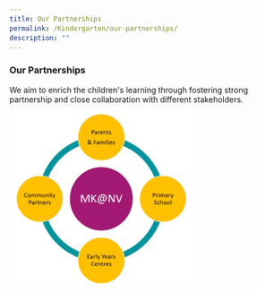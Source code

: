 ```yaml
---
title: Our Partnerships
permalink: /Kindergarten/our-partnerships/
description: ""
---
```

### Our Partnerships

We aim to enrich the children's learning through fostering strong partnership and close collaboration with different stakeholders.

<img src="/images/Mk%20Partnership.jpg" 
     style="width:65%">